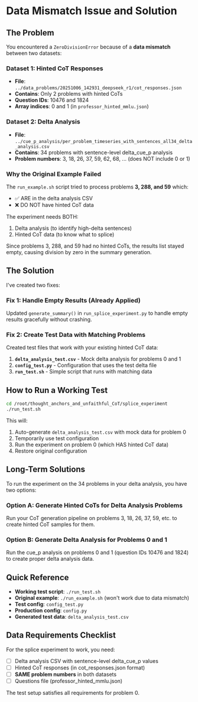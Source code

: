 # Data Mismatch Issue and Solution

## The Problem

You encountered a `ZeroDivisionError` because of a **data mismatch** between two datasets:

### Dataset 1: Hinted CoT Responses
- **File**: `../data_problems/20251006_142931_deepseek_r1/cot_responses.json`
- **Contains**: Only 2 problems with hinted CoTs
- **Question IDs**: 10476 and 1824  
- **Array indices**: 0 and 1 (in `professor_hinted_mmlu.json`)

### Dataset 2: Delta Analysis
- **File**: `../cue_p_analysis/per_problem_timeseries_with_sentences_all34_delta_analysis.csv`
- **Contains**: 34 problems with sentence-level delta_cue_p analysis
- **Problem numbers**: 3, 18, 26, 37, 59, 62, 68, ... (does NOT include 0 or 1)

### Why the Original Example Failed

The `run_example.sh` script tried to process problems **3, 288, and 59** which:
- ✅ ARE in the delta analysis CSV
- ❌ DO NOT have hinted CoT data

The experiment needs BOTH:
1. Delta analysis (to identify high-delta sentences)
2. Hinted CoT data (to know what to splice)

Since problems 3, 288, and 59 had no hinted CoTs, the results list stayed empty, causing division by zero in the summary generation.

## The Solution

I've created two fixes:

### Fix 1: Handle Empty Results (Already Applied)
Updated `generate_summary()` in `run_splice_experiment.py` to handle empty results gracefully without crashing.

### Fix 2: Create Test Data with Matching Problems

Created test files that work with your existing hinted CoT data:

1. **`delta_analysis_test.csv`** - Mock delta analysis for problems 0 and 1
2. **`config_test.py`** - Configuration that uses the test delta file
3. **`run_test.sh`** - Simple script that runs with matching data

## How to Run a Working Test

```bash
cd /root/thought_anchors_and_unfaithful_CoT/splice_experiment
./run_test.sh
```

This will:
1. Auto-generate `delta_analysis_test.csv` with mock data for problem 0
2. Temporarily use test configuration
3. Run the experiment on problem 0 (which HAS hinted CoT data)
4. Restore original configuration

## Long-Term Solutions

To run the experiment on the 34 problems in your delta analysis, you have two options:

### Option A: Generate Hinted CoTs for Delta Analysis Problems
Run your CoT generation pipeline on problems 3, 18, 26, 37, 59, etc. to create hinted CoT samples for them.

### Option B: Generate Delta Analysis for Problems 0 and 1
Run the cue_p analysis on problems 0 and 1 (question IDs 10476 and 1824) to create proper delta analysis data.

## Quick Reference

- **Working test script**: `./run_test.sh`
- **Original example**: `./run_example.sh` (won't work due to data mismatch)
- **Test config**: `config_test.py`
- **Production config**: `config.py`
- **Generated test data**: `delta_analysis_test.csv`

## Data Requirements Checklist

For the splice experiment to work, you need:

- [ ] Delta analysis CSV with sentence-level delta_cue_p values
- [ ] Hinted CoT responses (in cot_responses.json format)
- [ ] **SAME problem numbers** in both datasets
- [ ] Questions file (professor_hinted_mmlu.json)

The test setup satisfies all requirements for problem 0.

